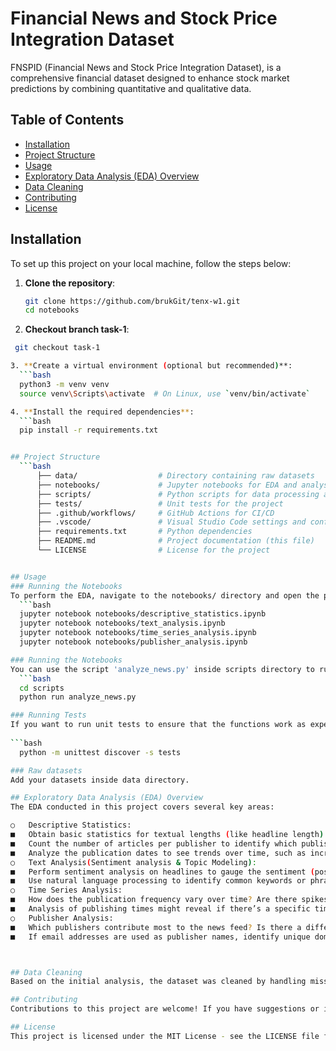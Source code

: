 # Financial News and Stock Price Integration Dataset

FNSPID (Financial News and Stock Price Integration Dataset), is a comprehensive financial dataset designed to enhance stock market predictions by combining quantitative and qualitative data.

## Table of Contents

- [Installation](#installation)
- [Project Structure](#project-structure)
- [Usage](#usage)
- [Exploratory Data Analysis (EDA) Overview](#exploratory-data-analysis-eda-overview)
- [Data Cleaning](#data-cleaning)
- [Contributing](#contributing)
- [License](#license)

## Installation

To set up this project on your local machine, follow the steps below:

1. **Clone the repository**:
   ```bash
   git clone https://github.com/brukGit/tenx-w1.git
   cd notebooks

2. **Checkout branch task-1**:
  ```bash
   git checkout task-1

3. **Create a virtual environment (optional but recommended)**:
    ```bash
    python3 -m venv venv
    source venv\Scripts\activate  # On Linux, use `venv/bin/activate`

4. **Install the required dependencies**:
    ```bash
    pip install -r requirements.txt


## Project Structure
    ```bash
        ├── data/                  # Directory containing raw datasets
        ├── notebooks/             # Jupyter notebooks for EDA and analysis
        ├── scripts/               # Python scripts for data processing and visualization
        ├── tests/                 # Unit tests for the project
        ├── .github/workflows/     # GitHub Actions for CI/CD
        ├── .vscode/               # Visual Studio Code settings and configurations
        ├── requirements.txt       # Python dependencies
        ├── README.md              # Project documentation (this file)
        └── LICENSE                # License for the project


## Usage
### Running the Notebooks
To perform the EDA, navigate to the notebooks/ directory and open the provided Jupyter notebook. The notebook focuses on different aspects of the analysis, including descriptive statistics, time series analysis, and publisher analysis analysis.
    ```bash
    jupyter notebook notebooks/descriptive_statistics.ipynb
    jupyter notebook notebooks/text_analysis.ipynb
    jupyter notebook notebooks/time_series_analysis.ipynb
    jupyter notebook notebooks/publisher_analysis.ipynb

### Running the Notebooks
You can use the script 'analyze_news.py' inside scripts directory to run all scripts located in 'src/' directory. Just change directory to scripts and executed the script inside. 
    ```bash
    cd scripts
    python run analyze_news.py

### Running Tests
If you want to run unit tests to ensure that the functions work as expected (although, sorry, currently no test code is provided.):
    
```bash
    python -m unittest discover -s tests

### Raw datasets
Add your datasets inside data directory.

## Exploratory Data Analysis (EDA) Overview
The EDA conducted in this project covers several key areas:

○	Descriptive Statistics:
■	Obtain basic statistics for textual lengths (like headline length).
■	Count the number of articles per publisher to identify which publishers are most active.
■	Analyze the publication dates to see trends over time, such as increased news frequency on particular days or during specific events.
○	Text Analysis(Sentiment analysis & Topic Modeling):
■	Perform sentiment analysis on headlines to gauge the sentiment (positive, negative, neutral) associated with the news.
■	Use natural language processing to identify common keywords or phrases, potentially extracting topics or significant events (like "FDA approval", "price target", etc.).
○	Time Series Analysis:
■	How does the publication frequency vary over time? Are there spikes in article publications related to specific market events?
■	Analysis of publishing times might reveal if there’s a specific time when most news is released, which could be crucial for traders and automated trading systems.
○	Publisher Analysis:
■	Which publishers contribute most to the news feed? Is there a difference in the type of news they report?
■	If email addresses are used as publisher names, identify unique domains to see if certain organizations contribute more frequently.



## Data Cleaning
Based on the initial analysis, the dataset was cleaned by handling missing values, removing duplicates, and ensuring correct data types.

## Contributing
Contributions to this project are welcome! If you have suggestions or improvements, feel free to open a pull request or issue on GitHub.

## License
This project is licensed under the MIT License - see the LICENSE file for details.



